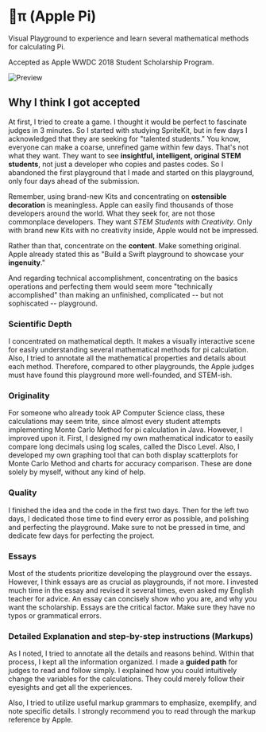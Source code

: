 # π (Apple Pi)
Visual Playground to experience and learn several mathematical methods for calculating Pi.
>
Accepted as Apple WWDC 2018 Student Scholarship Program.
>
![Preview](https://github.com/anaclumos/WWDC2018-Scholarship-Submission/blob/master/Preview.png)
>
## Why I think I got accepted
>
At first, I tried to create a game. I thought it would be perfect to fascinate judges in 3 minutes. So I started with studying SpriteKit, but in few days I acknowledged that they are seeking for "talented students." You know, everyone can make a coarse, unrefined game within few days. That's not what they want. They want to see **insightful, intelligent, original STEM students**, not just a developer who copies and pastes codes. So I abandoned the first playground that I made and started on this playground, only four days ahead of the submission.
>
Remember, using brand-new Kits and concentrating on **ostensible decoration** is meaningless. Apple can easily find thousands of those developers around the world. What they seek for, are not those commonplace developers. They want *STEM Students with Creativity*. Only with brand new Kits with no creativity inside, Apple would not be impressed.
>
Rather than that, concentrate on the **content**. Make something original. Apple already stated this as "Build a Swift playground to showcase your **ingenuity**."
>
And regarding technical accomplishment, concentrating on the basics operations and perfecting them would seem more "technically accomplished" than making an unfinished, complicated -- but not sophiscated -- playground.
>
### Scientific Depth
I concentrated on mathematical depth. It makes a visually interactive scene for easily understanding several mathematical methods for pi calculation. Also, I tried to annotate all the mathematical properties and details about each method. Therefore, compared to other playgrounds, the Apple judges must have found this playground more well-founded, and STEM-ish.
>
### Originality
For someone who already took AP Computer Science class, these calculations may seem trite, since almost every student attempts implementing Monte Carlo Method for pi calculation in Java. However, I improved upon it. First, I designed my own mathematical indicator to easily compare long decimals using log scales, called the Disco Level. Also, I developed my own graphing tool that can both display scatterplots for Monte Carlo Method and charts for accuracy comparison. These are done solely by myself, without any kind of help.
>
### Quality
I finished the idea and the code in the first two days. Then for the left two days, I dedicated those time to find every error as possible, and polishing and perfecting the playground. Make sure to not be pressed in time, and dedicate few days for perfecting the project.
>
### Essays
Most of the students prioritize developing the playground over the essays. However, I think essays are as crucial as playgrounds, if not more. I invested much time in the essay and revised it several times, even asked my English teacher for advice. An essay can concisely show who you are, and why you want the scholarship. Essays are the critical factor. Make sure they have no typos or grammatical errors.

### Detailed Explanation and step-by-step instructions (Markups)
As I noted, I tried to annotate all the details and reasons behind. Within that process, I kept all the information organized. I made a **guided path** for judges to read and follow simply. I explained how you could intuitively change the variables for the calculations. They could merely follow their eyesights and get all the experiences.
>
Also, I tried to utilize useful markup grammars to emphasize, exemplify, and note specific details. I strongly recommend you to read through the markup reference by Apple.
